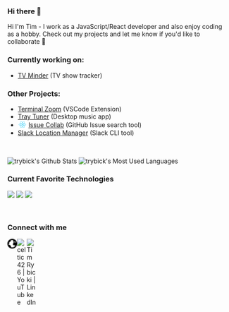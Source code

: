 ### Hi there 👋



Hi I'm Tim - I work as a JavaScript/React developer and also enjoy coding as a hobby. Check out my projects and let me know if you'd like to collaborate :rocket:

### Currently working on:
- [TV Minder](https://tv-minder.com/) (TV show tracker)

### Other Projects:
- [Terminal Zoom](https://marketplace.visualstudio.com/items?itemName=trybick.terminal-zoom) (VSCode Extension)
- [Tray Tuner](https://traytuner.com/) (Desktop music app)
- <img alt="React" width="20px" style="vertical-align: sub;" src="https://raw.githubusercontent.com/github/explore/80688e429a7d4ef2fca1e82350fe8e3517d3494d/topics/react/react.png" /> [Issue Collab](https://issue-collab.dev/) (GitHub Issue search tool) 
- [Slack Location Manager](https://www.npmjs.com/package/slack-location-manager) (Slack CLI tool)

&nbsp;

<!-- GitHub Stats -->

<img align="center" alt="trybick's Github Stats" src="https://github-readme-stats-two-nu.vercel.app/api?username=trybick&show_icons=true&hide_border=false&hide=stars&count_private=true" />

<img align="center" alt="trybick's Most Used Languages" src="https://github-readme-stats-two-nu.vercel.app/api/top-langs/?username=trybick&layout=compact" />
                                                                                                                
### Current Favorite Technologies

<img src="https://img.shields.io/badge/react%20-%2320232a.svg?&style=for-the-badge&logo=react&logoColor=%2361DAFB" />
<img src="https://img.shields.io/badge/typescript%20-%23007ACC.svg?&style=for-the-badge&logo=typescript&logoColor=white" />
<img src="https://img.shields.io/badge/redux%20-%23593d88.svg?&style=for-the-badge&logo=redux&logoColor=white" />

&nbsp;

### Connect with me

[<img align="left" alt="timr.dev" width="22px" src="https://raw.githubusercontent.com/iconic/open-iconic/master/svg/globe.svg" />][website]
[<img align="left" alt="celtic426 | YouTube" width="22px" src="https://cdn.jsdelivr.net/npm/simple-icons@v3/icons/youtube.svg" />][youtube]
[<img align="left" alt="Tim Rybicki | LinkedIn" width="22px" src="https://cdn.jsdelivr.net/npm/simple-icons@v3/icons/linkedin.svg" />][linkedin]

<!-- Badges not used right now
[![Website](https://img.shields.io/website?label=timr.dev&style=for-the-badge&url=https%3A%2F%2Ftimr.dev)](https://timr.dev)
[![YouTube](https://img.shields.io/badge/youtube-%23FF0000.svg?&style=for-the-badge&logo=youtube&logoColor=white)](https://youtube.com/celtic426)
-->


[website]: https://timr.dev
[youtube]: https://youtube.com/celtic426
[linkedin]: https://www.linkedin.com/in/tim-rybicki/

